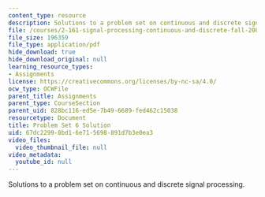 ```yaml
---
content_type: resource
description: Solutions to a problem set on continuous and discrete signal processing.
file: /courses/2-161-signal-processing-continuous-and-discrete-fall-2008/67dc22998bd16e715698891d7b3e0ea3_ps6soln.pdf
file_size: 196359
file_type: application/pdf
hide_download: true
hide_download_original: null
learning_resource_types:
- Assignments
license: https://creativecommons.org/licenses/by-nc-sa/4.0/
ocw_type: OCWFile
parent_title: Assignments
parent_type: CourseSection
parent_uid: 828bc116-ed5e-7b49-6689-fed462c15038
resourcetype: Document
title: Problem Set 6 Solution
uid: 67dc2299-8bd1-6e71-5698-891d7b3e0ea3
video_files:
  video_thumbnail_file: null
video_metadata:
  youtube_id: null
---
```

Solutions to a problem set on continuous and discrete signal processing.